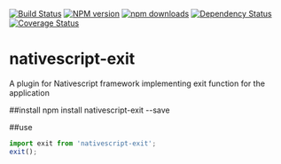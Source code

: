 [![Build Status](https://travis-ci.org/dvabuzyarov/nativescript-exit.svg?branch=master)](https://travis-ci.org/dvabuzyarov/nativescript-exit)
[![NPM version](http://img.shields.io/npm/v/nativescript-exit.svg?style=flat-square)](https://www.npmjs.com/package/nativescript-exit)
[![npm downloads](https://img.shields.io/npm/dm/nativescript-exit.svg?style=flat-square)](https://www.npmjs.com/package/nativescript-exit)
[![Dependency Status](http://img.shields.io/david/dvabuzyarov/nativescript-exit.svg?style=flat-square)](https://david-dm.org/dvabuzyarov/nativescript-exit)
[![Coverage Status](https://coveralls.io/repos/github/dvabuzyarov/nativescript-exit/badge.svg?branch=master)](https://coveralls.io/github/dvabuzyarov/nativescript-exit?branch=master)
# nativescript-exit
A plugin for Nativescript framework implementing exit function for the application

##install
npm install nativescript-exit --save

##use

```typescript
import exit from 'nativescript-exit';
exit();
```
